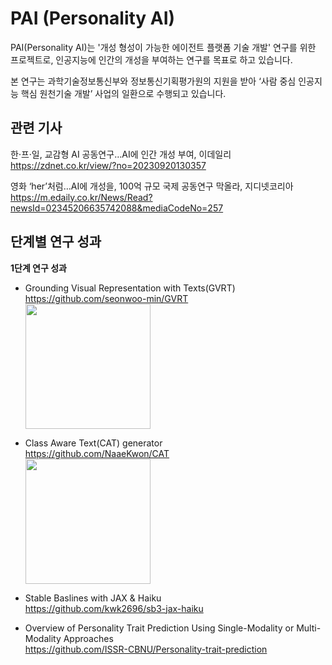 
# PAI (Personality AI)

PAI(Personality AI)는 '개성 형성이 가능한 에이전트 플랫폼 기술 개발' 연구를 위한 프로젝트로, 인공지능에 인간의 개성을 부여하는 연구를 목표로 하고 있습니다.


본 연구는 과학기술정보통신부와 정보통신기획평가원의 지원을 받아 ‘사람 중심 인공지능 핵심 원천기술 개발’ 사업의 일환으로 수행되고 있습니다.
   


## 관련 기사
한·프·일, 교감형 AI 공동연구…AI에 인간 개성 부여, 이데일리
https://zdnet.co.kr/view/?no=20230920130357  
  
영화 ‘her’처럼…AI에 개성을, 100억 규모 국제 공동연구 막올라, 지디넷코리아 
https://m.edaily.co.kr/News/Read?newsId=02345206635742088&mediaCodeNo=257  
  
## 단계별 연구 성과

**1단계 연구 성과**
- Grounding Visual Representation with Texts(GVRT)  
  https://github.com/seonwoo-min/GVRT  
  <img src="https://github.com/user-attachments/assets/d26f1fed-f829-4119-82ef-e26ba64c5c2b" height="200">  
  
- Class Aware Text(CAT) generator  
  https://github.com/NaaeKwon/CAT  
  <img src="https://github.com/user-attachments/assets/7552614a-cd48-4a83-975f-0f56306fa59d" height="200">  

- Stable Baslines with JAX & Haiku  
  https://github.com/kwk2696/sb3-jax-haiku

- Overview of Personality Trait Prediction Using Single-Modality or Multi-Modality Approaches  
  https://github.com/ISSR-CBNU/Personality-trait-prediction


